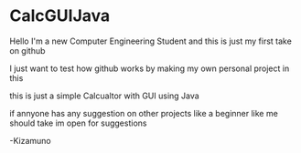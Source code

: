 # CalcGUIJava

Hello I'm a new Computer Engineering Student and this is just my first take on github 

I just want to test how github works by making my own personal project in this 

this is just a simple Calcualtor with GUI using Java 

if annyone has any suggestion on other projects like a beginner like me should take im open for suggestions

-Kizamuno

